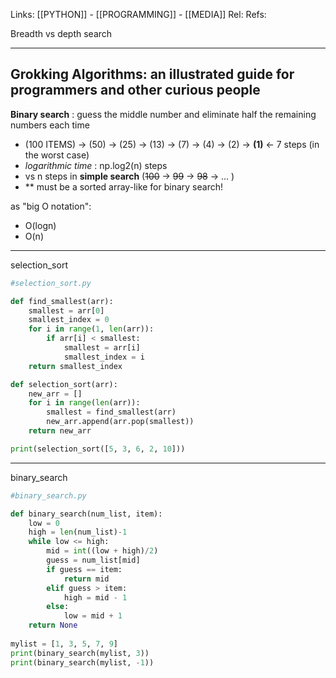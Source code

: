 Links: [[PYTHON]] - [[PROGRAMMING]] - [[MEDIA]]
Rel: 
Refs: 

Breadth vs depth search

--- 

## Grokking Algorithms: an illustrated guide for programmers and other curious people 


**Binary search** : guess the middle number and eliminate half the remaining numbers each time
- (100 ITEMS) -> (50) -> (25) -> (13) -> (7) -> (4) -> (2) -> **(1)** <- 7 steps (in the worst case)
- *logarithmic time* : np.log2(n) steps 
- vs n steps in **simple search** (~~100~~ -> ~~99~~ -> ~~98~~ -> ... )
- ** must be a sorted array-like for binary search!

as "big O notation":
- O(logn)
- O(n)

--- 

selection_sort

```py
#selection_sort.py

def find_smallest(arr):
	smallest = arr[0]
	smallest_index = 0
	for i in range(1, len(arr)):
		if arr[i] < smallest:
			smallest = arr[i]
			smallest_index = i
	return smallest_index

def selection_sort(arr):
	new_arr = []
	for i in range(len(arr)):
		smallest = find_smallest(arr)
		new_arr.append(arr.pop(smallest))
	return new_arr

print(selection_sort([5, 3, 6, 2, 10]))
```

--- 

binary_search

```py
#binary_search.py

def binary_search(num_list, item):
	low = 0
	high = len(num_list)-1
	while low <= high:
		mid = int((low + high)/2)
		guess = num_list[mid]
		if guess == item:
			return mid
		elif guess > item:
			high = mid - 1
		else:
			low = mid + 1
	return None
	
mylist = [1, 3, 5, 7, 9]
print(binary_search(mylist, 3))
print(binary_search(mylist, -1))
```